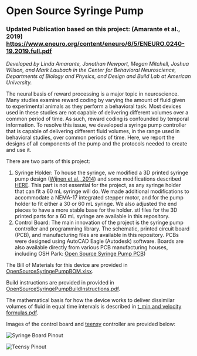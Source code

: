 # Open Source Syringe Pump

### Updated Publication based on this project: (Amarante et al., 2019) https://www.eneuro.org/content/eneuro/6/5/ENEURO.0240-19.2019.full.pdf

*Developed by Linda Amarante, Jonathan Newport, Megan Mitchell, Joshua Wilson, and Mark Laubach in the Center for Behavioral Neuroscience, Departments of Biology and Physics, and Design and Build Lab at American University.*

The neural basis of reward processing is a major topic in neuroscience. Many studies examine reward coding by varying the amount of fluid given to experimental animals as they perform a behavioral task. Most devices used in these studies are not capable of delivering different volumes over a common period of time. As such, reward coding is confounded by temporal information. To resolve this issue, we developed a syringe pump controller that is capable of delivering different fluid volumes, in the range used in behavioral studies, over common periods of time. Here, we report the designs of all components of the pump and the protocols needed to create and use it.

There are two parts of this project:

1. Syringe Holder: To house the syringe, we modified a 3D printed syringe pump design ([Wijnen et al., 2014](https://journals.plos.org/plosone/article?id=10.1371/journal.pone.0107216)) and some modifications described [HERE](https://www.appropedia.org/Lynch_open_source_syringe_pump_modifications). This part is not essential for the project, as any syringe holder that can fit a 60 mL syringe will do. We made additional modifications to accommodate a NEMA-17 integrated stepper motor, and for the pump holder to fit either a 30 or 60 mL syringe. We also adjusted the end pieces to have a more stable base for the holder. stl files for the 3D printed parts for a 60 mL syringe are available in this repository.
2. Control Board: The main innovation of the project is the syringe pump controller and programming library. The schematic, printed circuit board (PCB), and manufacturing files are available in this repository. PCBs were designed using AutoCAD Eagle (Autodesk) software. Boards are also available directly from various PCB manufacturing houses, including OSH Park: [Open Source Syringe Pump PCB](https://oshpark.com/shared_projects/VtseE2Ia))

The Bill of Materials for this device are provided in [OpenSourceSyringePumpBOM.xlsx](https://github.com/LaubachLab/OpenSourceSyringePump/blob/master/OpenSourceSyringePumpBOM.xlsx).

Build instructions are provided in provided in [OpenSourceSyringePumpBuildInstructions.pdf](https://github.com/LaubachLab/OpenSourceSyringePump/blob/master/OpenSourceSyringePumpBuildInstructions.pdf).

The mathematical basis for how the device works to deliver dissimilar volumes of fluid in equal time intervals is described in [t_min and velocity formulas.pdf](https://github.com/LaubachLab/OpenSourceSyringePump/blob/master/t_min%20and%20velocity%20formulas.pdf).

Images of the control board and [teensy](https://www.pjrc.com/teensy/) controller are provided below:

![Syringe Board Pinout](Syringe_Board_Pinout.png)

![Teensy Pinout](Syringe_Teensy_Pinout.png)
